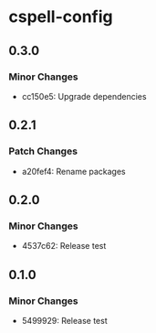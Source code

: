 # cspell-config

## 0.3.0

### Minor Changes

- cc150e5: Upgrade dependencies

## 0.2.1

### Patch Changes

- a20fef4: Rename packages

## 0.2.0

### Minor Changes

- 4537c62: Release test

## 0.1.0

### Minor Changes

- 5499929: Release test
